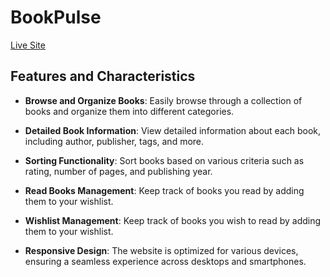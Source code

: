 # BookPulse


[Live Site](https://dashing-kashata-2f3afe.netlify.app/)

## Features and Characteristics

- **Browse and Organize Books**: Easily browse through a collection of books and organize them into different categories.
  
- **Detailed Book Information**: View detailed information about each book, including author, publisher, tags, and more.

- **Sorting Functionality**: Sort books based on various criteria such as rating, number of pages, and publishing year.
  
- **Read Books Management**: Keep track of books you read by adding them to your wishlist.

- **Wishlist Management**: Keep track of books you wish to read by adding them to your wishlist.
  
- **Responsive Design**: The website is optimized for various devices, ensuring a seamless experience across desktops and smartphones.
  

